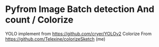# Pyfrom Image Batch detection And count / Colorize 
  YOLO implement from https://github.com/cryer/YOLOv2
  Colorize From https://github.com/Telexine/colorizeSketch (me)
 
